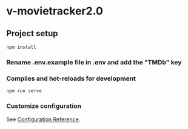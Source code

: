 # v-movietracker2.0

## Project setup
```
npm install
```

### Rename .env.example file in .env and add the "TMDb" key

### Compiles and hot-reloads for development
```
npm run serve
```

### Customize configuration
See [Configuration Reference](https://cli.vuejs.org/config/).
